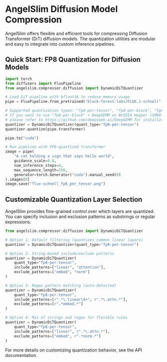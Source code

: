# AngelSlim Diffusion Model Compression

AngelSlim offers flexible and efficient tools for compressing Diffusion Transformer (DiT) diffusion models. The quantization utilities are modular and easy to integrate into custom inference pipelines.

## Quick Start: FP8 Quantization for Diffusion Models

```python
import torch
from diffusers import FluxPipeline
from angelslim.compressor.diffusion import DynamicDiTQuantizer

# Load DiT pipeline with bfloat16 to reduce memory usage
pipe = FluxPipeline.from_pretrained("black-forest-labs/FLUX.1-schnell", torch_dtype=torch.bfloat16)

# Supported quantization types: "fp8-per-tensor", "fp8-per-block", "fp8-per-token"
# If you want to use "fp8-per-block" + DeepGEMM on NVIDIA Hopper (SM90+) devices,
# please refer to https://github.com/deepseek-ai/DeepGEMM for installation instructions.
quantizer = DynamicDiTQuantizer(quant_type="fp8-per-tensor")
quantizer.quantize(pipe.transformer)

pipe.to("cuda")

# Run pipeline with FP8-quantized transformer
image = pipe(
    "A cat holding a sign that says hello world",
    guidance_scale=0.0,
    num_inference_steps=4,
    max_sequence_length=256,
    generator=torch.Generator("cuda").manual_seed(0)
).images[0]
image.save("flux-schnell_fp8_per_tensor.png")
```

## Customizable Quantization Layer Selection

AngelSlim provides fine-grained control over which layers are quantized. You can specify inclusion and exclusion patterns as substrings or regular expressions.

```python
from angelslim.compressor.diffusion import DynamicDiTQuantizer

# Option 1: Default filtering (quantizes common linear layers)
quantizer = DynamicDiTQuantizer(quant_type="fp8-per-tensor")

# Option 2: String-based include/exclude patterns
quantizer = DynamicDiTQuantizer(
    quant_type="fp8-per-tensor",
    include_patterns=["linear", "attention"],
    exclude_patterns=["embed", "norm"]
)

# Option 3: Regex pattern matching (auto-detected)
quantizer = DynamicDiTQuantizer(
    quant_type="fp8-per-tensor",
    include_patterns=[r".*\.linear\d+", r".*\.attn.*"],
    exclude_patterns=[r".*embed.*"]
)

# Option 4: Mix of strings and regex for flexible rules
quantizer = DynamicDiTQuantizer(
    quant_type="fp8-per-tensor",
    include_patterns=["linear", r".*\.attn.*"],
    exclude_patterns=["embed", r".*norm.*"]
)
```

For more details on customizing quantization behavior, see the API documentation.
